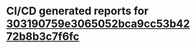 # CI/CD generated reports for [303190759e3065052bca9cc53b4272b8b3c7f6fc](https://github.com/hydephp/develop/commit/303190759e3065052bca9cc53b4272b8b3c7f6fc)
